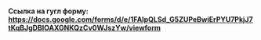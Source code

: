 #### **Ссылка на гугл форму:** https://docs.google.com/forms/d/e/1FAIpQLSd_G5ZUPeBwiErPYU7PkjJ7tKqBJgDBlOAXGNKQzCv0WJszYw/viewform
